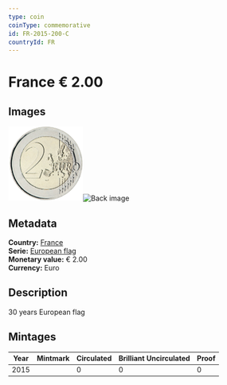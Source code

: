 ```yaml
---
type: coin
coinType: commemorative
id: FR-2015-200-C
countryId: FR
---
```


# France € 2.00

## Images

<img src="../../Images/common-2007-200.png" height="150" alt="Front image"><img src="Images/FR-2015-200-000.png" height="150" alt="Back image">

## Metadata

**Country:** [France](../../Countries/France/index.md)\
**Serie:** [European flag](index.md)\
**Monetary value:** € 2.00\
**Currency:** Euro

## Description
30 years European flag

## Mintages

| Year | Mintmark | Circulated | Brilliant Uncirculated | Proof |
| ---- | -------- | ---------- | ---------------------- | ----- |
| 2015 |  | 0| 0 | 0 |
